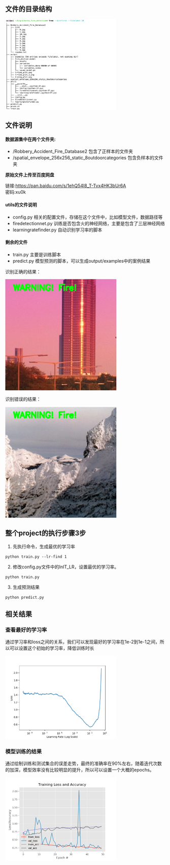 
## 文件的目录结构
<img src="./pic/dirs.png" width="350">

## 文件说明
#### 数据源集中在两个文件夹:
- /Robbery_Accident_Fire_Database2  包含了正样本的文件夹
- /spatial_envelope_256x256_static_8outdoorcategories  包含负样本的文件夹

**原始文件上传至百度网盘**

链接:https://pan.baidu.com/s/1ehQ54l8_T-Tvx4HK3bUr6A  
密码:xu0k

#### utils的文件说明
- config.py
相关的配置文件，存储在这个文件中，比如模型文件，数据路径等
- firedetectionnet.py
训练是否包含火的神经网络，主要是包含了三层神经网络
- learningratefinder.py
自动识别学习率的脚本

#### 剩余的文件
- train.py
主要是训练脚本
- predict.py
模型预测的脚本，可以生成output/examples中的案例结果

识别正确的结果：

<img src="./output/examples/1.png" width="350">

识别错误的结果：

<img src="./output/examples/12.png" width="350">

## 整个project的执行步骤3步
1. 先执行命令，生成最优的学习率
```
python train.py --lr-find 1
```

2. 修改config.py文件中的InIT_LR，设置最优的学习率。
```
python train.py
```

3. 生成预测结果
```
python predict.py
```

## 相关结果

### 查看最好的学习率

通过学习率和loss之间的关系，我们可以发现最好的学习率在1e-2到1e-1之间，所以可以设置这个初始的学习率，降低训练时长

<img src="./output/lrfind_plot.png" width="350">

### 模型训练的结果
通过绘制训练和测试集合的误差走势，最终的准确率在90%左右，随着迭代次数的加深，模型效率没有比较明显的提升，所以可以设置一个大概的epochs。

<img src="./output/traing_plot.png" width="350">
